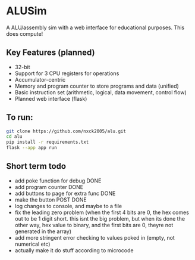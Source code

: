 # ALUSim

A ALU/assembly sim with a web interface for educational purposes.
This does compute!

## Key Features (planned)

- 32-bit
- Support for 3 CPU registers for operations
- Accumulator-centric
- Memory and program counter to store programs and data (unified)
- Basic instruction set (arithmetic, logical, data movement, control flow)
- Planned web interface (flask)

## To run:

```bash
git clone https://github.com/nxck2005/alu.git
cd alu
pip install -r requirements.txt
flask --app app run
```

## Short term todo
- add poke function for debug DONE
- add program counter DONE
- add buttons to page for extra func DONE
- make the button POST DONE
- log changes to console, and maybe to a file
- fix the leading zero problem (when the first 4 bits are 0, the hex comes out to be 1 digit short. this isnt the big problem, but when its done the other way, hex value to binary, and the first bits are 0, theyre not generated in the array)
- add more stringent error checking to values poked in (empty, not numerical etc)
- actually make it do stuff according to microcode
